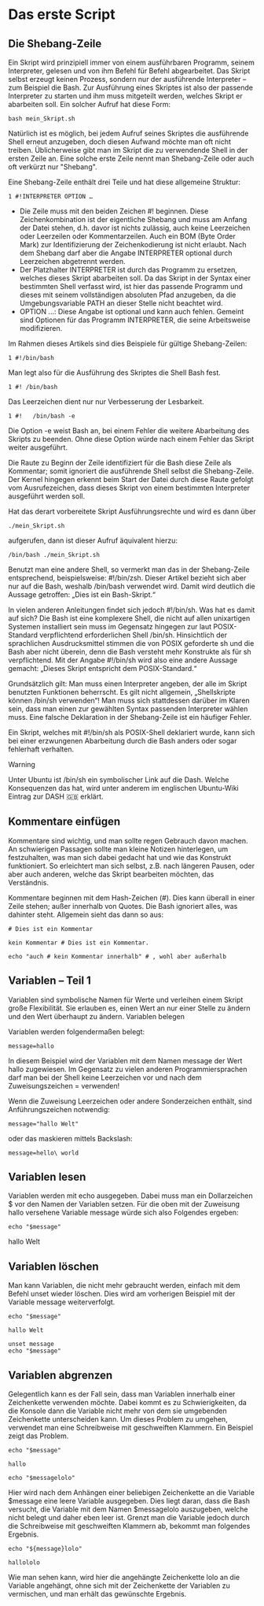 # Das erste Script

## Die Shebang-Zeile

Ein Skript wird prinzipiell immer von einem ausführbaren Programm, seinem Interpreter, gelesen und von ihm Befehl für Befehl abgearbeitet. Das Skript selbst erzeugt 
keinen Prozess, sondern nur der ausführende Interpreter – zum Beispiel die Bash. Zur Ausführung eines Skriptes ist also der passende Interpreter zu 
starten und ihm muss mitgeteilt werden, welches Skript er abarbeiten soll. Ein solcher Aufruf hat diese Form:
```
bash mein_Skript.sh 
```
Natürlich ist es möglich, bei jedem Aufruf seines Skriptes die ausführende Shell erneut anzugeben, doch diesen Aufwand möchte man oft 
nicht treiben. Üblicherweise gibt man im Skript die zu verwendende Shell in der ersten Zeile an. Eine solche erste Zeile nennt man Shebang-Zeile oder 
auch oft verkürzt nur "Shebang".

Eine Shebang-Zeile enthält drei Teile und hat diese allgemeine Struktur:
```
1 #!INTERPRETER OPTION …
```
+ Die Zeile muss mit den beiden Zeichen #! beginnen. Diese Zeichenkombination ist der eigentliche Shebang und muss am Anfang der Datei stehen, d.h. davor ist nichts 
zulässig, auch keine Leerzeichen oder Leerzeilen oder Kommentarzeilen. Auch ein BOM (Byte Order Mark) zur Identifizierung der Zeichenkodierung ist nicht erlaubt. 
Nach dem Shebang darf aber die Angabe INTERPRETER optional durch Leerzeichen abgetrennt werden.
+ Der Platzhalter INTERPRETER ist durch das Programm zu ersetzen, welches dieses Skript abarbeiten soll. Da das Skript in der Syntax einer bestimmten Shell verfasst wird, 
ist hier das passende Programm und dieses mit seinem vollständigen absoluten Pfad anzugeben, da die Umgebungsvariable PATH an dieser Stelle nicht beachtet wird.
+ OPTION …: Diese Angabe ist optional und kann auch fehlen. Gemeint sind Optionen für das Programm INTERPRETER, die seine Arbeitsweise modifizieren.

Im Rahmen dieses Artikels sind dies Beispiele für gültige Shebang-Zeilen:
```
1 #!/bin/bash
```
Man legt also für die Ausführung des Skriptes die Shell Bash fest.
```
1 #! /bin/bash
```
Das Leerzeichen dient nur nur Verbesserung der Lesbarkeit.
```
1 #!   /bin/bash -e
```
Die Option -e weist Bash an, bei einem Fehler die weitere Abarbeitung des Skripts zu beenden. Ohne diese Option würde nach einem Fehler das Skript weiter ausgeführt.

Die Raute zu Beginn der Zeile identifiziert für die Bash diese Zeile als Kommentar; somit ignoriert die ausführende Shell selbst die Shebang-Zeile. Der Kernel hingegen erkennt beim Start der Datei durch diese Raute gefolgt vom Ausrufezeichen, dass dieses Skript von einem bestimmten Interpreter ausgeführt werden soll.

Hat das derart vorbereitete Skript Ausführungsrechte und wird es dann über
```
./mein_Skript.sh 
```
aufgerufen, dann ist dieser Aufruf äquivalent hierzu:
```
/bin/bash ./mein_Skript.sh 
```
Benutzt man eine andere Shell, so vermerkt man das in der Shebang-Zeile entsprechend, beispielsweise: #!/bin/zsh. Dieser Artikel bezieht sich aber nur auf die Bash, 
weshalb /bin/bash verwendet wird. Damit wird deutlich die Aussage getroffen: „Dies ist ein Bash-Skript.“

In vielen anderen Anleitungen findet sich jedoch #!/bin/sh. Was hat es damit auf sich? Die Bash ist eine komplexere Shell, die nicht auf allen unixartigen Systemen 
installiert sein muss im Gegensatz hingegen zur laut POSIX-Standard verpflichtend erforderlichen Shell /bin/sh. Hinsichtlich der sprachlichen Ausdrucksmittel stimmen 
die von POSIX geforderte sh und die Bash aber nicht überein, denn die Bash versteht mehr Konstrukte als für sh verpflichtend. Mit der Angabe #!/bin/sh wird also eine 
andere Aussage gemacht: „Dieses Skript entspricht dem POSIX-Standard.“

Grundsätzlich gilt: Man muss einen Interpreter angeben, der alle im Skript benutzten Funktionen beherrscht. Es gilt nicht allgemein, „Shellskripte können /bin/sh verwenden“! Man muss sich stattdessen darüber im Klaren sein, dass man einen zur gewählten Syntax passenden Interpreter wählen muss. Eine falsche Deklaration in der Shebang-Zeile ist ein häufiger Fehler.

Ein Skript, welches mit #!/bin/sh als POSIX-Shell deklariert wurde, kann sich bei einer erzwungenen Abarbeitung durch die Bash anders oder sogar fehlerhaft verhalten.

> [!WARNING]
> Unter Ubuntu ist /bin/sh ein symbolischer Link auf die Dash. Welche Konsequenzen das hat, wird unter anderem im englischen Ubuntu-Wiki Eintrag zur DASH 🇬🇧 erklärt.

## Kommentare einfügen

Kommentare sind wichtig, und man sollte regen Gebrauch davon machen. An schwierigen Passagen sollte man kleine Notizen hinterlegen, um festzuhalten, was man sich dabei gedacht hat und wie das Konstrukt funktioniert. So erleichtert man sich selbst, z.B. nach längeren Pausen, oder aber auch anderen, welche das Skript bearbeiten möchten, das Verständnis.

Kommentare beginnen mit dem Hash-Zeichen (#). Dies kann überall in einer Zeile stehen; außer innerhalb von Quotes. Die Bash ignoriert alles, was dahinter steht. 
Allgemein sieht das dann so aus:
```
# Dies ist ein Kommentar

kein Kommentar # Dies ist ein Kommentar.

echo "auch # kein Kommentar innerhalb" # , wohl aber außerhalb
```
## Variablen – Teil 1

Variablen sind symbolische Namen für Werte und verleihen einem Skript große Flexibilität. Sie erlauben es, einen Wert an nur einer Stelle zu ändern und den Wert überhaupt zu ändern.
Variablen belegen

Variablen werden folgendermaßen belegt:
```
message=hallo 
```
In diesem Beispiel wird der Variablen mit dem Namen message der Wert hallo zugewiesen. Im Gegensatz zu vielen anderen Programmiersprachen darf man bei der Shell keine Leerzeichen vor und nach dem Zuweisungszeichen = verwenden!

Wenn die Zuweisung Leerzeichen oder andere Sonderzeichen enthält, sind Anführungszeichen notwendig:
```
message="hallo Welt" 
```
oder das maskieren mittels Backslash:
```
message=hello\ world
```

## Variablen lesen

Variablen werden mit echo ausgegeben. Dabei muss man ein Dollarzeichen $ vor den Namen der Variablen setzen. Für die oben mit der Zuweisung hallo versehene Variable message würde sich also Folgendes ergeben:
```
echo "$message" 
```
hallo Welt

## Variablen löschen

Man kann Variablen, die nicht mehr gebraucht werden, einfach mit dem Befehl unset wieder löschen. Dies wird am vorherigen Beispiel mit der Variable message weiterverfolgt.
```
echo "$message" 

hallo Welt

unset message
echo "$message"
```

## Variablen abgrenzen

Gelegentlich kann es der Fall sein, dass man Variablen innerhalb einer Zeichenkette verwenden möchte. Dabei kommt es zu Schwierigkeiten, da die Konsole dann die Variable nicht mehr von dem sie umgebenden Zeichenkette unterscheiden kann. Um dieses Problem zu umgehen, verwendet man eine Schreibweise mit geschweiften Klammern. Ein Beispiel zeigt das Problem.
```
echo "$message" 

hallo

echo "$messagelolo" 
```
Hier wird nach dem Anhängen einer beliebigen Zeichenkette an die Variable $message eine leere Variable ausgegeben. Dies liegt daran, dass die Bash versucht, die Variable mit dem Namen $messagelolo auszugeben, welche nicht belegt und daher eben leer ist. Grenzt man die Variable jedoch durch die Schreibweise mit geschweiften Klammern ab, bekommt man folgendes Ergebnis.
```
echo "${message}lolo" 

hallololo
```
Wie man sehen kann, wird hier die angehängte Zeichenkette lolo an die Variable angehängt, ohne sich mit der Zeichenkette der Variablen zu vermischen, und man erhält das gewünschte Ergebnis.
